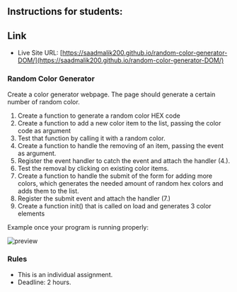 ## Instructions for students:

## Link

- Live Site URL: [https://saadmalik200.github.io/random-color-generator-DOM/](https://saadmalik200.github.io/random-color-generator-DOM/)

### Random Color Generator

Create a color generator webpage. The page should generate a certain number of random color.

1.  Create a function to generate a random color HEX code
2.  Create a function to add a new color item to the list, passing the color code as argument
3.  Test that function by calling it with a random color.
4.  Create a function to handle the removing of an item, passing the event as argument.
5.  Register the event handler to catch the event and attach the handler (4.).
6.  Test the removal by clicking on existing color items.
7.  Create a function to handle the submit of the form for adding more colors, which generates the needed amount of random hex colors and adds them to the list.
8.  Register the submit event and attach the handler (7.)
9.  Create a function init() that is called on load and generates 3 color elements

Example once your program is running properly:

![preview](./demo.gif)

### Rules

- This is an individual assignment.
- Deadline: 2 hours.
